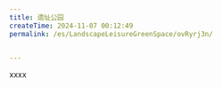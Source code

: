 ```yaml
---
title: 遗址公园
createTime: 2024-11-07 00:12:49
permalink: /es/LandscapeLeisureGreenSpace/ovRyrj3n/


---
```


xxxx